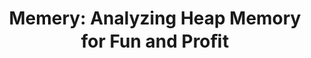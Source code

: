 ---
title: "Memery: Analyzing Heap Memory for Fun and Proﬁt"
description: "Memory cartography exploits inter-region pointers, which rely on constant offsets within memory regions. However, this technique is less effective in nondeterministic memory layouts, such as those in heaps and stacks. In this project, we developed MEMERY, an algorithm that enhances memory cartography by reconstructing high-level data structures in heap memory. MEMERY assumes system protections like ASLR and no-execute bits, but still effectively detects singly- and doubly-linked structures and loops containing sensitive objects like function pointers and strings. It operates without requiring binary instrumentation or debugging symbols, making it effective in dynamic memory environments.

This project was completed as part of [James Micken's CS 263: Systems Security class](https://mickens.seas.harvard.edu/classes/cs-263-systems-security)."

paper_link: "/files/memery.pdf"
repo_link: https://github.com/tothepowerofn/memery?ref=tothepowerofn.io
---